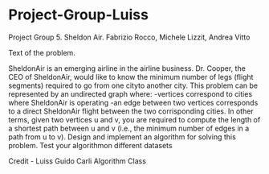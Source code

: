 # Project-Group-Luiss
Project Group 5. Sheldon Air. Fabrizio Rocco, Michele Lizzit, Andrea Vitto

Text of the problem.

SheldonAir is an emerging airline in the airline business.
Dr. Cooper, the CEO of SheldonAir, would like to know the minimum number of legs (flight segments) required to go from one cityto another city. 
This problem can be represented by an undirected graph where:
-vertices correspond to cities where SheldonAir is operating
-an edge between two vertices corresponds to a direct SheldonAir flight between the two corrisponding cities.
In other terms, given two vertices u and v, you are required to compute the length of a shortest path between u and v (i.e., the minimum number of edges in a path from u to v). 
Design and implement an algorithm for solving this problem. 
Test your algorithmon different datasets

Credit - Luiss Guido Carli
Algorithm Class
